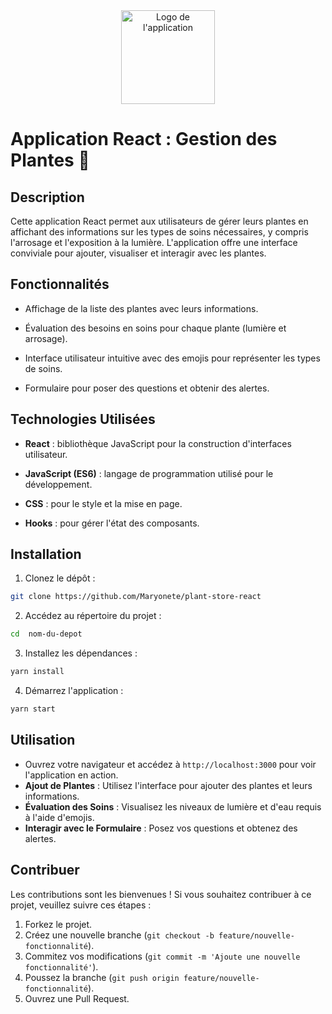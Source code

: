<div style="text-align: center;"> <img src="src/assets/logos/nom_du_logo.png" alt="Logo de l'application" width="150" /> </div>

# Application React : Gestion des Plantes 🌱

## Description

Cette application React permet aux utilisateurs de gérer leurs plantes en affichant des informations sur les types de soins nécessaires, y compris l'arrosage et l'exposition à la lumière. L'application offre une interface conviviale pour ajouter, visualiser et interagir avec les plantes.

## Fonctionnalités

- Affichage de la liste des plantes avec leurs informations.

- Évaluation des besoins en soins pour chaque plante (lumière et arrosage).

- Interface utilisateur intuitive avec des emojis pour représenter les types de soins.

- Formulaire pour poser des questions et obtenir des alertes.

## Technologies Utilisées

- **React** : bibliothèque JavaScript pour la construction d'interfaces utilisateur.

- **JavaScript (ES6)** : langage de programmation utilisé pour le développement.

- **CSS** : pour le style et la mise en page.

- **Hooks** : pour gérer l'état des composants.

## Installation

1. Clonez le dépôt :

```bash
git clone https://github.com/Maryonete/plant-store-react
```

2. Accédez au répertoire du projet :

```bash
cd  nom-du-depot
```

3. Installez les dépendances :

```bash
yarn install
```

4. Démarrez l'application :

```bash
yarn start
```

## Utilisation

- Ouvrez votre navigateur et accédez à `http://localhost:3000` pour voir l'application en action.
- **Ajout de Plantes** : Utilisez l'interface pour ajouter des plantes et leurs informations.
- **Évaluation des Soins** : Visualisez les niveaux de lumière et d'eau requis à l'aide d'emojis.
- **Interagir avec le Formulaire** : Posez vos questions et obtenez des alertes.

## Contribuer

Les contributions sont les bienvenues ! Si vous souhaitez contribuer à ce projet, veuillez suivre ces étapes :

1.  Forkez le projet.
2.  Créez une nouvelle branche (`git checkout -b feature/nouvelle-fonctionnalité`).
3.  Commitez vos modifications (`git commit -m 'Ajoute une nouvelle fonctionnalité'`).
4.  Poussez la branche (`git push origin feature/nouvelle-fonctionnalité`).
5.  Ouvrez une Pull Request.
